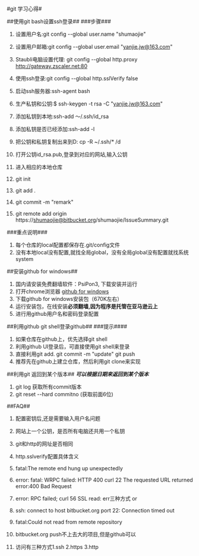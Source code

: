 #git 学习心得#

##使用git bash设置ssh登录##
###步骤###
1. 设置用户名:git config --global user.name "shumaojie"
2. 设置用户邮箱:git config --global user.email "yanjie.jw@163.com"
3. Staubli电脑设置代理: git config --global http.proxy http://gateway.zscaler.net:80
4. 使用ssh登录:git config --global http.sslVerify false

5. 启动ssh服务器:ssh-agent  bash
6. 生产私钥和公钥:$ ssh-keygen -t rsa -C "yanjie.jw@163.com"
7. 添加私钥到本地:ssh-add ～/.ssh/id_rsa
8. 添加私钥是否已经添加:ssh-add -l
9. 把公钥和私钥复制出来到D: cp -R ~/.ssh/*  /d
10. 打开公钥id_rsa.pub,登录到对应的网站,输入公钥


11. 进入相应的本地仓库
12. git init
13. git add .
14. git commit -m "remark"
15. git remote add origin https://shumaojie@bitbucket.org/shumaojie/IssueSummary.git


###重点说明###
1. 每个仓库的local配置都保存在.git/config文件
2. 没有本地local没有配置,就找全局global，没有全局global没有配置就找系统system


##安装github for windows##
1. 国内请安装免费翻墙软件：PsiPon3, 下载安装并运行
2. 打开chrome浏览器 [github for windows](https://desktop.github.com/)
3. 下载github for windows安装包（670K左右）
4. 运行安装包，在线安装**必须翻墙,因为程序是托管在亚马逊云上**
5. 进行用github用户名和密码登录配置


##利用github git shell登录github##
###提示####
1. 如果仓库在github上，优先选择git shell 
2. 利用github UI登录后，可直接使用git shell来登录
3. 直接利用git add.   git commit -m "update" git push
4. 推荐先在github上建立仓库，然后利用git clone来实现



##利用git 返回到某个版本##
***可以根据日期来返回到某个版本***  
1. git log 获取所有commit版本
2. git reset --hard  commitno (获取前面6位)


##FAQ##
1. 配置密钥后,还是需要输入用户名问题
2. 网站上一个公钥，是否所有电脑还共用一个私钥
3. git和http的网址是否相同
4. http.sslverify配置具体含义  

5. fatal:The remote end  hung up unexpectedly
6. error: fatal: WRPC failed: HTTP 400 curl 22 The requested URL returned error:400 Bad Request
7. error: RPC failed; curl 56 SSL read: err三种方式 or
8. ssh: connect to host bitbucket.org port 22: Connection timed out
9. fatal:Could not read from remote repository
10. bitbucket.org push不上去大的项目,但是github可以


11. 访问有三种方式1.ssh 2.https 3.http


